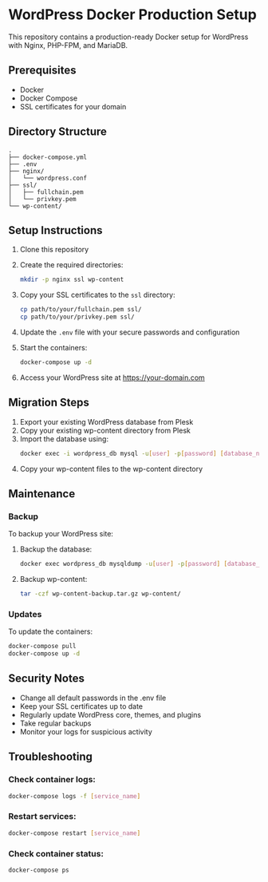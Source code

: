 # WordPress Docker Production Setup

This repository contains a production-ready Docker setup for WordPress with Nginx, PHP-FPM, and MariaDB.

## Prerequisites

- Docker
- Docker Compose
- SSL certificates for your domain

## Directory Structure

```
.
├── docker-compose.yml
├── .env
├── nginx/
│   └── wordpress.conf
├── ssl/
│   ├── fullchain.pem
│   └── privkey.pem
└── wp-content/
```

## Setup Instructions

1. Clone this repository
2. Create the required directories:
   ```bash
   mkdir -p nginx ssl wp-content
   ```

3. Copy your SSL certificates to the `ssl` directory:
   ```bash
   cp path/to/your/fullchain.pem ssl/
   cp path/to/your/privkey.pem ssl/
   ```

4. Update the `.env` file with your secure passwords and configuration

5. Start the containers:
   ```bash
   docker-compose up -d
   ```

6. Access your WordPress site at https://your-domain.com

## Migration Steps

1. Export your existing WordPress database from Plesk
2. Copy your existing wp-content directory from Plesk
3. Import the database using:
   ```bash
   docker exec -i wordpress_db mysql -u[user] -p[password] [database_name] < backup.sql
   ```
4. Copy your wp-content files to the wp-content directory

## Maintenance

### Backup

To backup your WordPress site:

1. Backup the database:
   ```bash
   docker exec wordpress_db mysqldump -u[user] -p[password] [database_name] > backup.sql
   ```

2. Backup wp-content:
   ```bash
   tar -czf wp-content-backup.tar.gz wp-content/
   ```

### Updates

To update the containers:

```bash
docker-compose pull
docker-compose up -d
```

## Security Notes

- Change all default passwords in the .env file
- Keep your SSL certificates up to date
- Regularly update WordPress core, themes, and plugins
- Take regular backups
- Monitor your logs for suspicious activity

## Troubleshooting

### Check container logs:
```bash
docker-compose logs -f [service_name]
```

### Restart services:
```bash
docker-compose restart [service_name]
```

### Check container status:
```bash
docker-compose ps
``` 